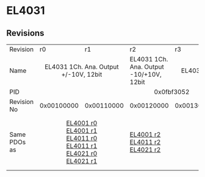# EL4031

## Revisions
<table>
<tr>
<td>Revision</td>
<td>r0</td>
<td>r1</td>
<td>r2</td>
<td>r3</td>
<td>r4</td>
<td>r5</td>
</tr>
<tr>
<td>Name</td>
<td colspan=2 align="center">EL4031 1Ch. Ana. Output +/-10V, 12bit</td>
<td>EL4031 1Ch. Ana. Output -10/+10V, 12bit</td>
<td colspan=3 align="center">EL4031 1Ch. Ana. Output +/-10V, 12bit</td>
</tr>
<tr>
<td>PID</td>
<td colspan=6 align="center">0x0fbf3052</td>
</tr>
<tr>
<td>Revision No</td>
<td>0x00100000</td>
<td>0x00110000</td>
<td>0x00120000</td>
<td>0x00130000</td>
<td>0x00140000</td>
<td>0x00150000</td>
</tr>
<tr>
<td>Same PDOs as</td>
<td colspan=2 align="center"><a href="EL4001.md">EL4001 r0</a><br/><a href="EL4001.md">EL4001 r1</a><br/><a href="EL4011.md">EL4011 r0</a><br/><a href="EL4011.md">EL4011 r1</a><br/><a href="EL4021.md">EL4021 r0</a><br/><a href="EL4021.md">EL4021 r1</a></td>
<td><a href="EL4001.md">EL4001 r2</a><br/><a href="EL4011.md">EL4011 r2</a><br/><a href="EL4021.md">EL4021 r2</a></td>
<td colspan=2 align="center"><a href="EL4001.md">EL4001 r3</a><br/><a href="EL4001.md">EL4001 r4</a><br/><a href="EL4011.md">EL4011 r3</a><br/><a href="EL4011.md">EL4011 r4</a><br/><a href="EL4021.md">EL4021 r3</a><br/><a href="EL4021.md">EL4021 r4</a><br/><a href="EL4021.md">EL4021 r5</a></td>
<td><a href="EL4001.md">EL4001 r5</a><br/><a href="EL4011.md">EL4011 r5</a><br/><a href="EL4021.md">EL4021 r6</a></td>
</tr>
</table>
